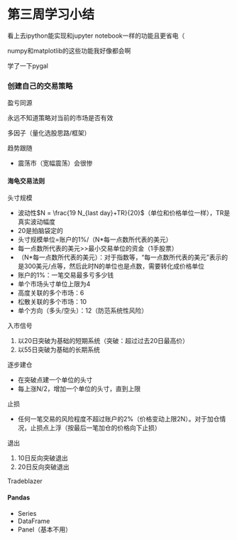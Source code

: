 # 第三周学习小结

看上去ipython能实现和jupyter notebook一样的功能且更省电（

numpy和matplotlib的这些功能我好像都会啊

学了一下pygal

### 创建自己的交易策略

盈亏同源

永远不知道策略对当前的市场是否有效

多因子（量化选股思路/框架）

趋势跟随

- 震荡市（宽幅震荡）会很惨

#### 海龟交易法则

头寸规模

- 波动性$N = \frac{19 N_{last day}+TR}{20}$（单位和价格单位一样），TR是真实波动幅度
- 20是拍脑袋定的
- 头寸规模单位=账户的1%/（N*每一点数所代表的美元）
- 每一点数所代表的美元>>最小交易单位的资金（1手股票）
- （N*每一点数所代表的美元）：对于指数等，“每一点数所代表的美元”表示的是300美元/点等，然后此时N的单位也是点数，需要转化成价格单位
- 账户的1%：一笔交易最多亏多少钱
- 单个市场头寸单位上限为4
- 高度关联的多个市场：6
- 松散关联的多个市场：10
- 单个方向（多头/空头）：12（防范系统性风险）

入市信号

1. 以20日突破为基础的短期系统（突破：超过过去20日最高价）
2. 以55日突破为基础的长期系统

逐步建仓

- 在突破点建一个单位的头寸
- 每上涨N/2，增加一个单位的头寸，直到上限

止损

- 任何一笔交易的风险程度不超过账户的2%（价格变动上限2N）。对于加仓情况，止损点上浮（按最后一笔加仓的价格向下止损）

退出

1. 10日反向突破退出
2. 20日反向突破退出

Tradeblazer

#### Pandas

- Series
- DataFrame
- Panel（基本不用）